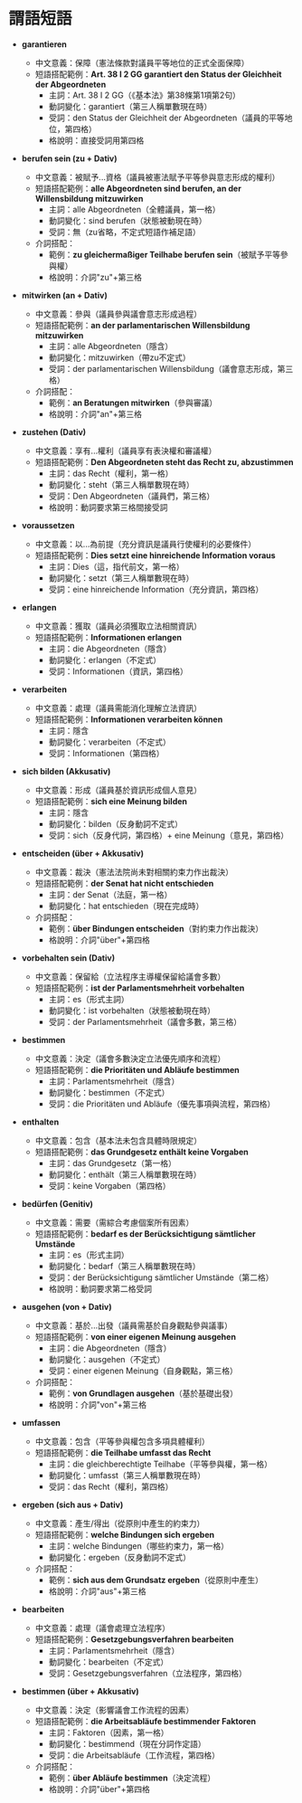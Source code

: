 # 謂語短語

- **garantieren**
  - 中文意義：保障（憲法條款對議員平等地位的正式全面保障）
  - 短語搭配範例：**Art. 38 I 2 GG garantiert den Status der Gleichheit der Abgeordneten**
    - 主詞：Art. 38 I 2 GG（《基本法》第38條第1項第2句）
    - 動詞變化：garantiert（第三人稱單數現在時）
    - 受詞：den Status der Gleichheit der Abgeordneten（議員的平等地位，第四格）
    - 格說明：直接受詞用第四格

- **berufen sein (zu + Dativ)**
  - 中文意義：被賦予...資格（議員被憲法賦予平等參與意志形成的權利）
  - 短語搭配範例：**alle Abgeordneten sind berufen, an der Willensbildung mitzuwirken**
    - 主詞：alle Abgeordneten（全體議員，第一格）
    - 動詞變化：sind berufen（狀態被動現在時）
    - 受詞：無（zu省略，不定式短語作補足語）
  - 介詞搭配：
    - 範例：**zu gleichermaßiger Teilhabe berufen sein**（被賦予平等參與權）
    - 格說明：介詞"zu"+第三格

- **mitwirken (an + Dativ)**
  - 中文意義：參與（議員參與議會意志形成過程）
  - 短語搭配範例：**an der parlamentarischen Willensbildung mitzuwirken**
    - 主詞：alle Abgeordneten（隱含）
    - 動詞變化：mitzuwirken（帶zu不定式）
    - 受詞：der parlamentarischen Willensbildung（議會意志形成，第三格）
  - 介詞搭配：
    - 範例：**an Beratungen mitwirken**（參與審議）
    - 格說明：介詞"an"+第三格

- **zustehen (Dativ)**
  - 中文意義：享有...權利（議員享有表決權和審議權）
  - 短語搭配範例：**Den Abgeordneten steht das Recht zu, abzustimmen**
    - 主詞：das Recht（權利，第一格）
    - 動詞變化：steht（第三人稱單數現在時）
    - 受詞：Den Abgeordneten（議員們，第三格）
    - 格說明：動詞要求第三格間接受詞

- **voraussetzen**
  - 中文意義：以...為前提（充分資訊是議員行使權利的必要條件）
  - 短語搭配範例：**Dies setzt eine hinreichende Information voraus**
    - 主詞：Dies（這，指代前文，第一格）
    - 動詞變化：setzt（第三人稱單數現在時）
    - 受詞：eine hinreichende Information（充分資訊，第四格）

- **erlangen**
  - 中文意義：獲取（議員必須獲取立法相關資訊）
  - 短語搭配範例：**Informationen erlangen**
    - 主詞：die Abgeordneten（隱含）
    - 動詞變化：erlangen（不定式）
    - 受詞：Informationen（資訊，第四格）

- **verarbeiten**
  - 中文意義：處理（議員需能消化理解立法資訊）
  - 短語搭配範例：**Informationen verarbeiten können**
    - 主詞：隱含
    - 動詞變化：verarbeiten（不定式）
    - 受詞：Informationen（第四格）

- **sich bilden (Akkusativ)**
  - 中文意義：形成（議員基於資訊形成個人意見）
  - 短語搭配範例：**sich eine Meinung bilden**
    - 主詞：隱含
    - 動詞變化：bilden（反身動詞不定式）
    - 受詞：sich（反身代詞，第四格）+ eine Meinung（意見，第四格）

- **entscheiden (über + Akkusativ)**
  - 中文意義：裁決（憲法法院尚未對相關約束力作出裁決）
  - 短語搭配範例：**der Senat hat nicht entschieden**
    - 主詞：der Senat（法庭，第一格）
    - 動詞變化：hat entschieden（現在完成時）
  - 介詞搭配：
    - 範例：**über Bindungen entscheiden**（對約束力作出裁決）
    - 格說明：介詞"über"+第四格

- **vorbehalten sein (Dativ)**
  - 中文意義：保留給（立法程序主導權保留給議會多數）
  - 短語搭配範例：**ist der Parlamentsmehrheit vorbehalten**
    - 主詞：es（形式主詞）
    - 動詞變化：ist vorbehalten（狀態被動現在時）
    - 受詞：der Parlamentsmehrheit（議會多數，第三格）

- **bestimmen**
  - 中文意義：決定（議會多數決定立法優先順序和流程）
  - 短語搭配範例：**die Prioritäten und Abläufe bestimmen**
    - 主詞：Parlamentsmehrheit（隱含）
    - 動詞變化：bestimmen（不定式）
    - 受詞：die Prioritäten und Abläufe（優先事項與流程，第四格）

- **enthalten**
  - 中文意義：包含（基本法未包含具體時限規定）
  - 短語搭配範例：**das Grundgesetz enthält keine Vorgaben**
    - 主詞：das Grundgesetz（第一格）
    - 動詞變化：enthält（第三人稱單數現在時）
    - 受詞：keine Vorgaben（第四格）

- **bedürfen (Genitiv)**
  - 中文意義：需要（需綜合考慮個案所有因素）
  - 短語搭配範例：**bedarf es der Berücksichtigung sämtlicher Umstände**
    - 主詞：es（形式主詞）
    - 動詞變化：bedarf（第三人稱單數現在時）
    - 受詞：der Berücksichtigung sämtlicher Umstände（第二格）
    - 格說明：動詞要求第二格受詞


- **ausgehen (von + Dativ)**
  - 中文意義：基於...出發（議員需基於自身觀點參與議事）
  - 短語搭配範例：**von einer eigenen Meinung ausgehen**
    - 主詞：die Abgeordneten（隱含）
    - 動詞變化：ausgehen（不定式）
    - 受詞：einer eigenen Meinung（自身觀點，第三格）
  - 介詞搭配：
    - 範例：**von Grundlagen ausgehen**（基於基礎出發）
    - 格說明：介詞"von"+第三格

- **umfassen**
  - 中文意義：包含（平等參與權包含多項具體權利）
  - 短語搭配範例：**die Teilhabe umfasst das Recht**
    - 主詞：die gleichberechtigte Teilhabe（平等參與權，第一格）
    - 動詞變化：umfasst（第三人稱單數現在時）
    - 受詞：das Recht（權利，第四格）

- **ergeben (sich aus + Dativ)**
  - 中文意義：產生/得出（從原則中產生的約束力）
  - 短語搭配範例：**welche Bindungen sich ergeben**
    - 主詞：welche Bindungen（哪些約束力，第一格）
    - 動詞變化：ergeben（反身動詞不定式）
  - 介詞搭配：
    - 範例：**sich aus dem Grundsatz ergeben**（從原則中產生）
    - 格說明：介詞"aus"+第三格

- **bearbeiten**
  - 中文意義：處理（議會處理立法程序）
  - 短語搭配範例：**Gesetzgebungsverfahren bearbeiten**
    - 主詞：Parlamentsmehrheit（隱含）
    - 動詞變化：bearbeiten（不定式）
    - 受詞：Gesetzgebungsverfahren（立法程序，第四格）

- **bestimmen (über + Akkusativ)**
  - 中文意義：決定（影響議會工作流程的因素）
  - 短語搭配範例：**die Arbeitsabläufe bestimmender Faktoren**
    - 主詞：Faktoren（因素，第一格）
    - 動詞變化：bestimmend（現在分詞作定語）
    - 受詞：die Arbeitsabläufe（工作流程，第四格）
  - 介詞搭配：
    - 範例：**über Abläufe bestimmen**（決定流程）
    - 格說明：介詞"über"+第四格
